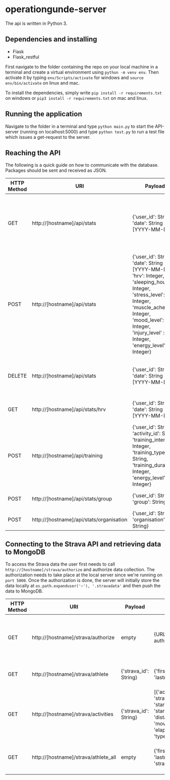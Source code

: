 # operationgunde-server

The api is written in Python 3.

## Dependencies and installing

* Flask
* Flask_restful


First navigate to the folder containing the repo on your local machine in a terminal and create a virtual environment using `python -m venv env`. Then activate it by typing `env/Scripts/activate` for windows and `source env/bin/activate` on linux and mac.

To install the dependencies, simply write `pip install -r requirements.txt` on windows or `pip3 install -r requirements.txt` on mac and linux.

## Running the application

Navigate to the folder in a terminal and type `python main.py` to start the API-server (running on localhost:5000) and type `python test.py` to run a test file which issues a get-request to the server.

## Reaching the API

The following is a quick guide on how to communicate with the database. Packages should be sent and received as JSON.

| HTTP Method | URI | Payload | Returns | Action | 
| --- | --- | --- | --- | --- |
| GET | http://[hostname]/api/stats | {'user_id': String, 'date': String [YYYY-MM-DD]} | {'user_id', 'date', 'hrv', 'sleeping_hours', 'stress_level', 'muscle_ache', 'mood_level', 'injury_level', 'energy_level'} or error | Get a stats document based on user_id and date |
| POST | http://[hostname]/api/stats | {'user_id': String, 'date': String [YYYY-MM-DD], 'hrv': Integer, 'sleeping_hours': Integer, 'stress_level': Integer, 'muscle_ache': Integer, 'mood_level': Integer, 'injury_level' : Integer, 'energy_level': Integer} | {error} or {messages} | Post the stats form (HRV form) to database |
| DELETE | http://[hostname]/api/stats | {'user_id': String, 'date': String [YYYY-MM-DD]} | {error} or {messages} | Delete a stats document based on user_id and date |
| GET | http://[hostname]/api/stats/hrv | {'user_id': String, 'date': String [YYYY-MM-DD]} | Integer | Get HRV data from user_id and date |
| POST | http://[hostname]/api/training | {'user_id': String, 'activity_id': String, 'training_intensity': Integer, 'training_type': String, 'training_duration': Integer, 'energy_level': Integer} | {error} or {messages} | Post the training form (after training form) to database |
| POST | http://[hostname]/api/stats/group | {'user_id': String, 'group': String} | {message} | Adds a group to an user |
| POST | http://[hostname]/api/stats/organisation | {'user_id': String, 'organisation': String} | {message} | Adds an organisation to an user |

## Connecting to the Strava API and retrieving data to MongoDB

To access the Strava data the user first needs to call `http://[hostname]/strava/authorize` and authorize data collection. The authorization needs to take place at the local server since we're running on `port 5000`. Once the authorization is done, the server will initially store the data locally at `os.path.expanduser('~'), '.stravadata'` and then push the data to MongoDB.

| HTTP Method | URI | Payload | Returns | Action | 
| --- | --- | --- | --- | --- |
| GET | http://[hostname]/strava/authorize | empty | {URL to strava authorization} | Authorize the server to get data from the Strava API |
| GET | http://[hostname]/strava/athlete | {'strava_id': String} | {'firstname', 'lastname'} | Gets athlete data from strava_id |
| GET | http://[hostname]/strava/activities | {'strava_id': String} | [{'activity_id', 'strava_id', 'start_date', 'start_date_local', 'distance', 'moving_time', 'elapsed_time', 'type'}] | Returns a list of all activities from strava_id |
| GET | http://[hostname]/strava/athlete_all | empty | {'firstname', 'lastname', 'strava_id'} | Returns all stored athletes in MongoDB |